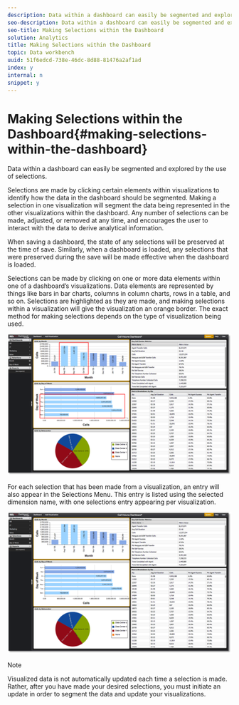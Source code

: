 ```yaml
---
description: Data within a dashboard can easily be segmented and explored by the use of selections.
seo-description: Data within a dashboard can easily be segmented and explored by the use of selections.
seo-title: Making Selections within the Dashboard
solution: Analytics
title: Making Selections within the Dashboard
topic: Data workbench
uuid: 51f6edcd-738e-46dc-8d88-81476a2af1ad
index: y
internal: n
snippet: y
---
```


# Making Selections within the Dashboard{#making-selections-within-the-dashboard}

Data within a dashboard can easily be segmented and explored by the use of selections.

 Selections are made by clicking certain elements within visualizations to identify how the data in the dashboard should be segmented. Making a selection in one visualization will segment the data being represented in the other visualizations within the dashboard. Any number of selections can be made, adjusted, or removed at any time, and encourages the user to interact with the data to derive analytical information.

When saving a dashboard, the state of any selections will be preserved at the time of save. Similarly, when a dashboard is loaded, any selections that were preserved during the save will be made effective when the dashboard is loaded.

Selections can be made by clicking on one or more data elements within one of a dashboard’s visualizations. Data elements are represented by things like bars in bar charts, columns in column charts, rows in a table, and so on. Selections are highlighted as they are made, and making selections within a visualization will give the visualization an orange border. The exact method for making selections depends on the type of visualization being used.

![](assets/selection_make.png)

For each selection that has been made from a visualization, an entry will also appear in the Selections Menu. This entry is listed using the selected dimension name, with one selections entry appearing per visualization.

![](assets/selection_menu.png)

>[!NOTE]
>
>Visualized data is not automatically updated each time a selection is made. Rather, after you have made your desired selections, you must initiate an update in order to segment the data and update your visualizations.

